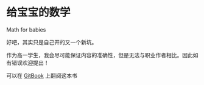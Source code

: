 # 给宝宝的数学

Math for babies

好吧，其实只是自己开的又一个新坑。

作为高一学生，我会尽可能保证内容的准确性，但是无法与职业作者相比。因此如有错误欢迎提出！

可以在 [GitBook](https://math4babies.thynanami.dev) 上翻阅这本书
